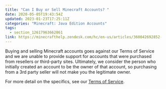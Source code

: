 ```yaml
---
title: "Can I Buy or Sell Minecraft Accounts? "
date: 2020-05-05T19:43:54Z
updated: 2023-01-23T17:25:11Z
categories: "Minecraft: Java Edition Accounts"
tags:
  - section_12617963662861
link: https://minecrafthelp.zendesk.com/hc/en-us/articles/360042692852-Can-I-Buy-or-Sell-Minecraft-Accounts-
---
```


Buying and selling Minecraft accounts goes against our Terms of Service and we are unable to provide support for accounts that were purchased from resellers or third-party sites. Ultimately, we consider the person who initially created an account to be the owner of that account, so purchasing from a 3rd party seller will not make you the legitimate owner. 

For more detail on the specifics, see our [Terms of Service](https://account.mojang.com/documents/minecraft_eula).

